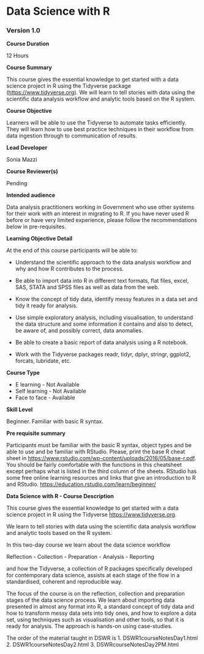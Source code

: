 # Data Science with R
### Version 1.0

**Course Duration**

12 Hours

**Course Summary**  

This course gives the essential knowledge to get started with a data science project in R using the Tidyverse package (https://www.tidyverse.org). We will learn to tell stories with data using the scientific data analysis workflow and analytic tools based on the R system.

**Course Objective**  

Learners will be able to use the Tidyverse to automate tasks efficiently. They will learn how to use best practice techniques in their workflow from data ingestion through to communication of results. 

**Lead Developer**  

Sonia Mazzi

**Course Reviewer(s)**  

Pending

**Intended audience**  

Data analysis practitioners working in Government who use other systems for their work with an interest in migrating to R. If you have never used R before or have very limited experience, please follow the recommendations below in pre-requisites.

**Learning Objective Detail**  

At the end of this course participants will be able to:

* Understand the scientific approach to the data analysis workflow and why and how R contributes to the process.

* Be able to import data into R in different text formats, flat files, excel, SAS, STATA and SPSS files as well as data from the web.

* Know the concept of tidy data, identify messy features in a data set and tidy it ready for analysis.

* Use simple exploratory analysis, including visualisation, to understand the data structure and some information it contains and also to detect, be aware of, and possibly correct, data anomalies.

* Be able to create a basic report  of  data analysis using a R notebook.

* Work with the Tidyverse packages readr, tidyr, dplyr, stringr, ggplot2, forcats, lubridate, etc.


**Course Type**  

* E learning - Not Available
* Self learning - Not Available
* Face to face - Available


**Skill Level**  

Beginner. Familiar with basic R syntax.

**Pre requisite summary**  

Participants must be familiar with the basic R syntax, object types and  be able to use and be familiar with RStudio.
Please, print the base R cheat sheet in https://www.rstudio.com/wp-content/uploads/2016/05/base-r.pdf. You should be fairly comfortable with the functions in this cheatsheet except perhaps what is listed in the third column of the sheets. RStudio has some free online learning resources and links that give an introduction to R and RStudio. https://education.rstudio.com/learn/beginner/


**Data Science with R - Course Description**  

This course gives the essential knowledge to get started with a data science project in R using the Tidyverse https://www.tidyverse.org.

We learn to tell stories with data using the scientific data analysis workflow and analytic tools based on the R system.

In this two-day course we learn about the data science workflow 

Reflection -  Collection - Preparation - Analysis - Reporting

and how the Tidyverse, a collection of R packages specifically developed for contemporary data science, assists at each stage of the flow in a  standardised, coherent and reproducible way.

The focus of the course is on the reflection, collection and preparation stages of the data science process. We learn about importing data presented in almost any format into R, a standard concept of tidy data and how to transform messy data sets into tidy ones, and how to explore a data set, using techniques such as visualisation and other tools, so that it is ready for analysis. The approach is hands-on using case-studies.


The order of the material taught in DSWR is 1. DSWR1courseNotesDay1.html 2. DSWR1courseNotesDay2.html 3. DSWRcourseNotesDay2PM.html



